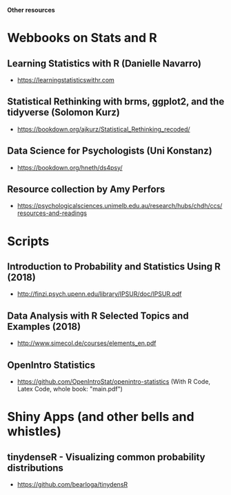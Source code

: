 **Other resources**

# Webbooks on Stats and R

## Learning Statistics with R (Danielle Navarro)
  - https://learningstatisticswithr.com
  
## Statistical Rethinking with brms, ggplot2, and the tidyverse (Solomon Kurz)
  - https://bookdown.org/ajkurz/Statistical_Rethinking_recoded/

## Data Science for Psychologists (Uni Konstanz)
  - https://bookdown.org/hneth/ds4psy/

## Resource collection by Amy Perfors
  - https://psychologicalsciences.unimelb.edu.au/research/hubs/chdh/ccs/resources-and-readings

# Scripts

## Introduction to Probability and Statistics Using R (2018)
  - http://finzi.psych.upenn.edu/library/IPSUR/doc/IPSUR.pdf
## Data Analysis with R Selected Topics and Examples (2018)
  - http://www.simecol.de/courses/elements_en.pdf
## OpenIntro Statistics
 - https://github.com/OpenIntroStat/openintro-statistics (With R Code, Latex Code, whole book: "main.pdf") 
  
# Shiny Apps (and other bells and whistles)

## tinydenseR - Visualizing common probability distributions
  - https://github.com/bearloga/tinydensR
  

  
